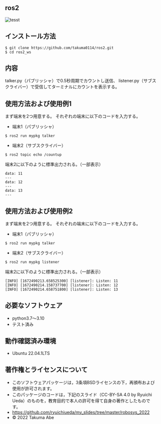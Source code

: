 ## ros2

![tesst](https://github.com/takuma0114/robosys202x/actions)

## インストール方法
```
$ git clone https://github.com/takuma0114/ros2.git
$ cd ros2_ws
```

## 内容
talker.py（パブリッシャ）で0.5秒周期でカウントし送信、
listener.py（サブスクライバー）で受信してターミナルにカウントを表示する。

## 使用方法および使用例1
まず端末を2つ用意する。
それぞれの端末に以下のコードを入力する。
* 端末1（パブリッシャ）
```
$ ros2 run mypkg talker
```
* 端末2（サブスクライバー）
```
$ ros2 topic echo /countup
```
端末2に以下のように標準出力される。（一部表示）
```
data: 11
---
data: 12
---
data: 13
---
```

## 使用方法および使用例2
まず端末を2つ用意する。
それぞれの端末に以下のコードを入力する。
* 端末1（パブリッシャ）
```
$ ros2 run mypkg talker
```
* 端末2（サブスクライバー）
```
$ ros2 run mypkg listener
```
端末2に以下のように標準出力される。（一部表示）
```
[INFO] [1672490213.658525300] [listener]: Listen: 11
[INFO] [1672490214.158737700] [listener]: Listen: 12
[INFO] [1672490214.658751800] [listener]: Listen: 13
```

## 必要なソフトウェア
* python3.7～3.10
 * テスト済み

## 動作確認済み環境
* Ubuntu 22.04.1LTS

## 著作権とライセンスについて
* このソフトウェアパッケージは，3条項BSDライセンスの下，再頒布および使用が許可されます。
* このパッケージのコードは，下記のスライド（CC-BY-SA 4.0 by Ryuichi Ueda）のものを，教育目的で本人の許可を得て自身の著作としたものです。
* https://github.com/ryuichiueda/my_slides/tree/master/robosys_2022
* © 2022 Takuma Abe

